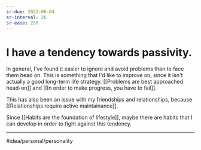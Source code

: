 ```yaml
---
sr-due: 2022-06-04
sr-interval: 26
sr-ease: 250
---
```

# I have a tendency towards passivity.
In general, I've found it easier to ignore and avoid problems than to face them head on. This is something that I'd like to improve on, since it isn't actually a good long-term life strategy. [[Problems are best approached head-on]] and [[In order to make progress, you have to fail]]. 

This has also been an issue with my friendships and relationships, because [[Relationships require active maintainance]]. 

Since [[Habits are the foundation of lifestyle]], maybe there are habits that I can develop in order to fight against this tendency. 

---
#idea/personal/personality  
